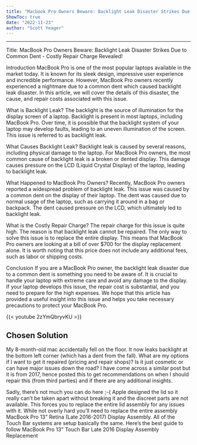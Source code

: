 ```yaml
---
title: "Macbook Pro Owners Beware: Backlight Leak Disaster Strikes Due to Common Dent - Costly Repair Charge Revealed!"
ShowToc: true 
date: "2022-11-23"
author: "Scott Yeager"
---
```

*****
Title: MacBook Pro Owners Beware: Backlight Leak Disaster Strikes Due to Common Dent - Costly Repair Charge Revealed!

Introduction
MacBook Pro is one of the most popular laptops available in the market today. It is known for its sleek design, impressive user experience and incredible performance. However, MacBook Pro owners recently experienced a nightmare due to a common dent which caused backlight leak disaster. In this article, we will cover the details of this disaster, the cause, and repair costs associated with this issue.

What is Backlight Leak?
The backlight is the source of illumination for the display screen of a laptop. Backlight is present in most laptops, including MacBook Pro. Over time, it is possible that the backlight system of your laptop may develop faults, leading to an uneven illumination of the screen. This issue is referred to as backlight leak.

What Causes Backlight Leak?
Backlight leak is caused by several reasons, including physical damage to the laptop. For MacBook Pro owners, the most common cause of backlight leak is a broken or dented display. This damage causes pressure on the LCD (Liquid Crystal Display) of the laptop, leading to backlight leak.

What Happened to MacBook Pro Owners?
Recently, MacBook Pro owners reported a widespread problem of backlight leak. This issue was caused by a common dent on the display of their laptop. The dent was caused due to normal usage of the laptop, such as carrying it around in a bag or backpack. The dent caused pressure on the LCD, which ultimately led to backlight leak.

What is the Costly Repair Charge?
The repair charge for this issue is quite high. The reason is that backlight leak cannot be repaired. The only way to solve this issue is to replace the entire display. This means that MacBook Pro owners are looking at a bill of over $700 for the display replacement alone. It is worth noting that this price does not include any additional fees, such as labor or shipping costs.

Conclusion
If you are a MacBook Pro owner, the backlight leak disaster due to a common dent is something you need to be aware of. It is crucial to handle your laptop with extreme care and avoid any damage to the display. If your laptop develops this issue, the repair cost is substantial, and you need to prepare for the high expenses. We hope that this article has provided a useful insight into this issue and helps you take necessary precautions to protect your MacBook Pro.

{{< youtube 2zYmQbryvKU >}} 



## Chosen Solution
 My 8-month-old mac accidentally fell on the floor. It now leaks backlight at the bottom left corner (which has a dent from the fall). What are my options if I want to get it repaired (pricing and repair shops)? Is it just cosmetic or can have major issues down the road? I have come across a similar post but it is from 2017, hence posted this to get recommendations on when I should repair this (from third parties) and if there are any additional insights.

 Sadly, there’s not much you can do here ;-{
Apple designed the lid so it really can’t be taken apart without breaking it and the discreet parts are not available. This forces you to replace the entire lid assembly for any issues with it.
While not overly hard you’ll need to replace the entire assembly MacBook Pro 13" Retina (Late 2016-2017) Display Assembly. All of the Touch Bar systems are setup basically the same. Here’s the best guide to follow MacBook Pro 13" Touch Bar Late 2016 Display Assembly Replacement




